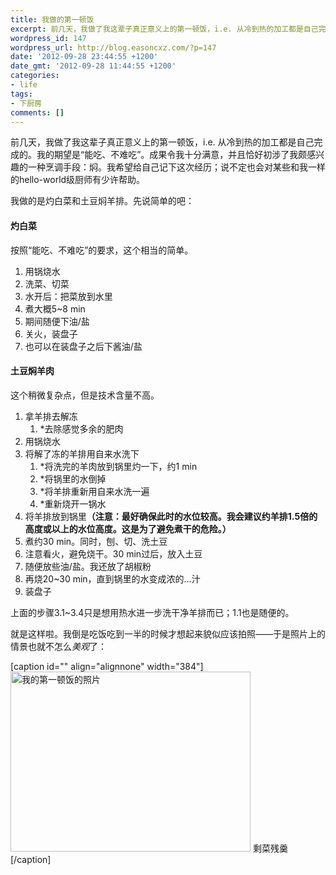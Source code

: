 ```yaml
---
title: 我做的第一顿饭
excerpt: 前几天，我做了我这辈子真正意义上的第一顿饭，i.e. 从冷到热的加工都是自己完成的。我的期望是“能吃、不难吃”。成果令我十分满意，并且恰好初涉了我颇感兴趣的一种烹调手段：焖。我希望给自己记下这次经历；说不定也会对某些和我一样的hello-world级厨师有少许帮助。
wordpress_id: 147
wordpress_url: http://blog.easoncxz.com/?p=147
date: '2012-09-28 23:44:55 +1200'
date_gmt: '2012-09-28 11:44:55 +1200'
categories:
- life
tags:
- 下厨房
comments: []
---
```

<p>前几天，我做了我这辈子真正意义上的第一顿饭，i.e. 从冷到热的加工都是自己完成的。我的期望是“能吃、不难吃”。成果令我十分满意，并且恰好初涉了我颇感兴趣的一种烹调手段：焖。我希望给自己记下这次经历；说不定也会对某些和我一样的hello-world级厨师有少许帮助。<a id="more"></a><a id="more-147"></a></p>
<p>我做的是灼白菜和土豆焖羊排。先说简单的吧：</p>
<h4>灼白菜</h4>
<p>按照“能吃、不难吃”的要求，这个相当的简单。</p>
<ol>
<li>用锅烧水</li>
<li>洗菜、切菜</li>
<li>水开后：把菜放到水里</li>
<li>煮大概5~8 min</li>
<li>期间随便下油/盐</li>
<li>关火，装盘子</li>
<li>也可以在装盘子之后下酱油/盐</li>
</ol>
<h4>土豆焖羊肉</h4>
<p>这个稍微复杂点，但是技术含量不高。</p>
<ol>
<li>拿羊排去解冻
<ol>
<li>*去除感觉多余的肥肉</li>
</ol>
</li>
<li>用锅烧水</li>
<li>将解了冻的羊排用自来水洗下
<ol>
<li>*将洗完的羊肉放到锅里灼一下，约1 min</li>
<li>*将锅里的水倒掉</li>
<li>*将羊排重新用自来水洗一遍</li>
<li>*重新烧开一锅水</li>
</ol>
</li>
<li>将羊排放到锅里<strong>（注意：最好确保此时的水位较高。我会建议约羊排1.5倍的高度或以上的水位高度。这是为了避免煮干的危险。）</strong></li>
<li>煮约30 min。同时，刨、切、洗土豆</li>
<li>注意看火，避免烧干。30 min过后，放入土豆</li>
<li>随便放些油/盐。我还放了胡椒粉</li>
<li>再烧20~30 min，直到锅里的水变成浓的…汁</li>
<li>装盘子</li>
</ol>
<p>上面的步骤3.1~3.4只是想用热水进一步洗干净羊排而已；1.1也是随便的。</p>
<p>就是这样啦。我倒是吃饭吃到一半的时候才想起来貌似应该拍照——于是照片上的情景也就不怎么<em>美观</em>了：</p>
<p>[caption id="" align="alignnone" width="384"]<a href="https://epynza.sn2.livefilestore.com/y1pV40Nl5i-3ebV0NIlt1p9nEQ4v2TybOYt_a_55vXeAwm_eLn4-eCUK-LtBDYa7Z12Nbqr-qXuq12rkrYUH3iMYpp4ShFOtptB/IMG_20120907_180524.jpg?psid=1" target="_blank"><img class="  " title="第一顿饭" src="https://epynza.sn2.livefilestore.com/y1pV40Nl5i-3ebV0NIlt1p9nEQ4v2TybOYt_a_55vXeAwm_eLn4-eCUK-LtBDYa7Z12Nbqr-qXuq12rkrYUH3iMYpp4ShFOtptB/IMG_20120907_180524.jpg?psid=1" alt="我的第一顿饭的照片" width="384" height="288" /></a> 剩菜残羹[/caption]</p>
